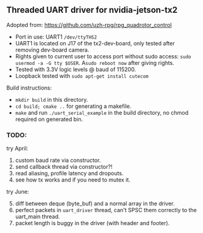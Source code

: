 ## Threaded UART driver for nvidia-jetson-tx2
Adopted from: https://github.com/uzh-rpg/rpg_quadrotor_control

- Port in use: UART1 `/dev/ttyTHS2` 
- UART1 is located on J17 of the tx2-dev-board, only tested after removing dev-board camera.
- Rights given to current user to access port without sudo access: `sudo usermod -a -G tty $USER`. A`sudo reboot now` after giving rights.
- Tested with 3.3V logic levels @ baud of 115200.
- Loopback tested with `sudo apt-get install cutecom`

Build instructions:
- `mkdir build` in this directory.
- `cd build; cmake ..` for generating a makefile.
-  `make` and run `./uart_serial_example` in the build directory, no chmod required on generated bin.

### TODO:
try April:

1) custom baud rate via constructor.
2) send callback thread via constructor?!
3) read aliasing, profile latency and dropouts.
4) see how tx works and if you need to mutex it.

try June:

5) diff between deque (byte_buf) and a normal array in the driver.
6) perfect packets in `uart_driver` thread, can't SPSC them correctly to the uart_main thread.
7) packet length is buggy in the driver (with header and footer).

